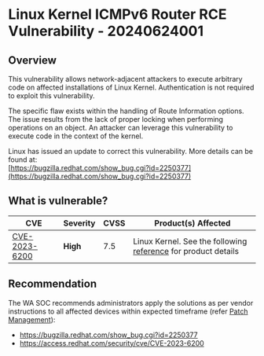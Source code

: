 # Linux Kernel ICMPv6 Router RCE Vulnerability - 20240624001

## Overview

This vulnerability allows network-adjacent attackers to execute arbitrary code on affected installations of Linux Kernel. Authentication is not required to exploit this vulnerability.

The specific flaw exists within the handling of Route Information options. The issue results from the lack of proper locking when performing operations on an object. An attacker can leverage this vulnerability to execute code in the context of the kernel.

Linux has issued an update to correct this vulnerability. More details can be found at:\
[https://bugzilla.redhat.com/show_bug.cgi?id=2250377](https://bugzilla.redhat.com/show_bug.cgi?id=2250377)

## What is vulnerable?

| CVE                                                             | Severity | CVSS | Product(s) Affected                                                                                             |
| --------------------------------------------------------------- | -------- | ---- | --------------------------------------------------------------------------------------------------------------- |
| [CVE-2023-6200](https://nvd.nist.gov/vuln/detail/CVE-2023-6200) | **High** | 7.5  | Linux Kernel. See the following [reference](https://www.cve.org/CVERecord?id=CVE-2023-6200) for product details |

## Recommendation

The WA SOC recommends administrators apply the solutions as per vendor instructions to all affected devices within expected timeframe (refer [Patch Management](../guidelines/patch-management.md)):

- https://bugzilla.redhat.com/show_bug.cgi?id=2250377
- https://access.redhat.com/security/cve/CVE-2023-6200

